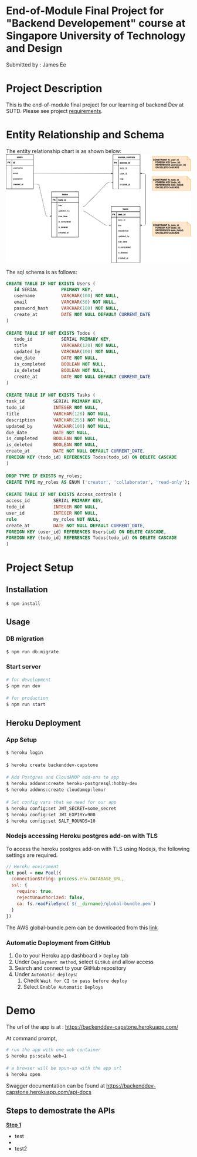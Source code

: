 # End-of-Module Final Project for "Backend Developement" course at Singapore University of Technology and Design

Submitted by : James Ee

# Project Description

This is the end-of-module final project for our learning of backend Dev at SUTD. Please see project [requirements](images/project-requirements.pdf).


# Entity Relationship and Schema

The entity relationship chart is as shown below:
![entity-relationship](images/entity-relationship.png)

The sql schema is as follows:
```sql
CREATE TABLE IF NOT EXISTS Users (
   id SERIAL         PRIMARY KEY,
   username          VARCHAR(100) NOT NULL,
   email             VARCHAR(50) NOT NULL,
   password_hash     VARCHAR(100) NOT NULL,
   create_at         DATE NOT NULL DEFAULT CURRENT_DATE
)

CREATE TABLE IF NOT EXISTS Todos (
   todo_id           SERIAL PRIMARY KEY,
   title             VARCHAR(128) NOT NULL,
   updated_by        VARCHAR(100) NOT NULL,
   due_date          DATE NOT NULL,
   is_completed      BOOLEAN NOT NULL,
   is_deleted        BOOLEAN NOT NULL,
   create_at         DATE NOT NULL DEFAULT CURRENT_DATE
)

CREATE TABLE IF NOT EXISTS Tasks (
task_id           SERIAL PRIMARY KEY,
todo_id           INTEGER NOT NULL,
title             VARCHAR(128) NOT NULL,
description       VARCHAR(255) NOT NULL,
updated_by        VARCHAR(100) NOT NULL,
due_date          DATE NOT NULL,
is_completed      BOOLEAN NOT NULL,
is_deleted        BOOLEAN NOT NULL,
create_at         DATE NOT NULL DEFAULT CURRENT_DATE,
FOREIGN KEY (todo_id) REFERENCES Todos(todo_id) ON DELETE CASCADE
)

DROP TYPE IF EXISTS my_roles;
CREATE TYPE my_roles AS ENUM ('creator', 'collaborator', 'read-only');

CREATE TABLE IF NOT EXISTS Access_controls (
access_id         SERIAL PRIMARY KEY,
todo_id           INTEGER NOT NULL,
user_id           INTEGER NOT NULL,
role              my_roles NOT NULL,
create_at         DATE NOT NULL DEFAULT CURRENT_DATE,
FOREIGN KEY (user_id) REFERENCES Users(id) ON DELETE CASCADE,
FOREIGN KEY (todo_id) REFERENCES Todos(todo_id) ON DELETE CASCADE
)

```

# Project Setup

## Installation

```bash
$ npm install
```
## Usage

### DB migration

```bash
$ npm run db:migrate
```
### Start server
```bash
# for development
$ npm run dev

# for production
$ npm run start
```

## Heroku Deployment

### App Setup

```bash
$ heroku login

$ heroku create backenddev-capstone

# Add Postgres and CloudAMQP add-ons to app
$ heroku addons:create heroku-postgresql:hobby-dev
$ heroku addons:create cloudamqp:lemur

# Set config vars that we need for our app
$ heroku config:set JWT_SECRET=some_secret
$ heroku config:set JWT_EXPIRY=900
$ heroku config:set SALT_ROUNDS=10

```

### Nodejs accessing Heroku postgres add-on with TLS

To access the heroku postgres add-on with TLS using Nodejs, the following settings are required.
```js
// Heroku enviroment
let pool = new Pool({
  connectionString: process.env.DATABASE_URL,
  ssl: {
    require: true,
    rejectUnauthorized: false,
    ca: fs.readFileSync(`${__dirname}/global-bundle.pem`)
  }
})
```

The AWS global-bundle.pem can be downloaded from this [link](https://truststore.pki.rds.amazonaws.com/global/global-bundle.pem)


### Automatic Deployment from GitHub

1. Go to your Heroku app dashboard > `Deploy` tab
2. Under `Deployment method`, select `GitHub` and allow access
3. Search and connect to your GitHub repository
4. Under `Automatic deploys`:
   1. Check `Wait for CI to pass before deploy`
   2. Select `Enable Automatic Deploys`


# Demo

The url of the app is at :
https://backenddev-capstone.herokuapp.com/

At command prompt, 
```bash
# run the app with one web container
$ heroku ps:scale web=1

# a browser will be spun-up with the app url
$ heroku open
```

Swagger documentation can be found at 
https://backenddev-capstone.herokuapp.com/api-docs

## Steps to demostrate the APIs 

**<u>Step 1</u>**
   - test
   -   
   - test2
